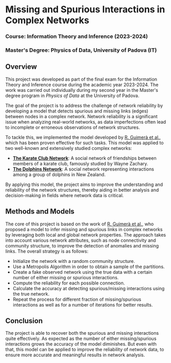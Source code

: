 # Missing and Spurious Interactions in Complex Networks

### Course: Information Theory and Inference (2023-2024)  
### Master's Degree: Physics of Data, University of Padova (IT)

## Overview

This project was developed as part of the final exam for the Information Theory and Inference course during the academic year 2023-2024. The work was carried out individually during my second year in the Master's degree program in *Physics of Data* at the University of Padova.

The goal of the project is to address the challenge of network reliability by developing a model that detects spurious and missing links (edges) between nodes in a complex network. Network reliability is a significant issue when analyzing real-world networks, as data imperfections often lead to incomplete or erroneous observations of network structures.

To tackle this, we implemented the model developed by [R. Guimerà et al.](https://www.pnas.org/doi/10.1073/pnas.0908366106), which has been proven effective for such tasks. This model was applied to two well-known and extensively studied complex networks:
- **[The Karate Club Network](https://www.jstor.org/stable/3629752)**: A social network of friendships between members of a karate club, famously studied by Wayne Zachary.
- **[The Dolphins Network](https://link.springer.com/article/10.1007/s00265-003-0651-y)**: A social network representing interactions among a group of dolphins in New Zealand.

By applying this model, the project aims to improve the understanding and reliability of the network structures, thereby aiding in better analysis and decision-making in fields where network data is critical.

## Methods and Models

The core of this project is based on the work of [R. Guimerà et al.](https://www.nature.com/articles/nature01939), who proposed a model to infer missing and spurious links in complex networks by leveraging both local and global network properties. The approach takes into account various network attributes, such as node connectivity and community structure, to improve the detection of anomalies and missing links. The overall strategy is as follows:

- Initialize the network with a random community structure.
- Use a Metropolis Algorithm in order to obtain a sample of the partitions.
- Create a fake observed network using the true data with a certain number of either missing or spurious interactions.
- Compute the reliability for each possible connection.
- Calculate the accuracy at detecting spurious/missing interactions using the true network.
- Repeat the process for different fraction of missing/spurious interactions as well as for a number of iterations for better results.

## Conclusion

The project is able to recover both the spurious and missing interactions quite effectively. As expected as the number of either missing/spurious interactions grows the accuracy of the model diminishes. But even with that, this model can be applied to improve the reliability of network data, to ensure more accurate and meaningful results in network analysis.


